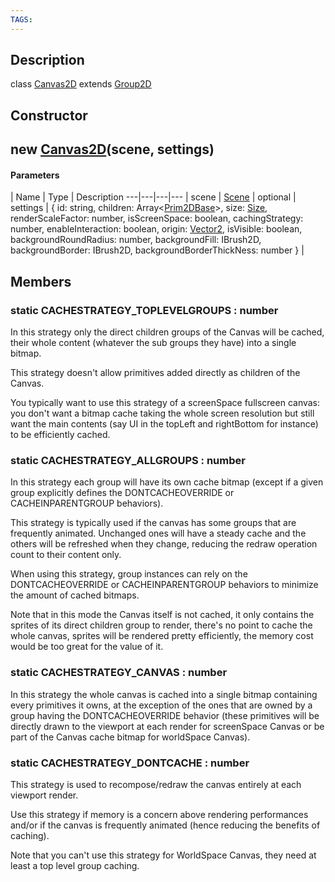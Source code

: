 ```yaml
---
TAGS:
---
```

## Description

class [Canvas2D](/classes/2.4/Canvas2D) extends [Group2D](/classes/2.4/Group2D)



## Constructor

## new [Canvas2D](/classes/2.4/Canvas2D)(scene, settings)



#### Parameters
 | Name | Type | Description
---|---|---|---
 | scene | [Scene](/classes/2.4/Scene) | 
optional | settings | { id: string,  children: Array&lt;[Prim2DBase](/classes/2.4/Prim2DBase)&gt;,  size: [Size](/classes/2.4/Size),  renderScaleFactor: number,  isScreenSpace: boolean,  cachingStrategy: number,  enableInteraction: boolean,  origin: [Vector2](/classes/2.4/Vector2),  isVisible: boolean,  backgroundRoundRadius: number,  backgroundFill: IBrush2D,  backgroundBorder: IBrush2D,  backgroundBorderThickNess: number } | 
## Members

### static CACHESTRATEGY_TOPLEVELGROUPS : number

In this strategy only the direct children groups of the Canvas will be cached, their whole content (whatever the sub groups they have) into a single bitmap.

This strategy doesn't allow primitives added directly as children of the Canvas.

You typically want to use this strategy of a screenSpace fullscreen canvas: you don't want a bitmap cache taking the whole screen resolution but still want the main contents (say UI in the topLeft and rightBottom for instance) to be efficiently cached.

### static CACHESTRATEGY_ALLGROUPS : number

In this strategy each group will have its own cache bitmap (except if a given group explicitly defines the DONTCACHEOVERRIDE or CACHEINPARENTGROUP behaviors).

This strategy is typically used if the canvas has some groups that are frequently animated. Unchanged ones will have a steady cache and the others will be refreshed when they change, reducing the redraw operation count to their content only.

When using this strategy, group instances can rely on the DONTCACHEOVERRIDE or CACHEINPARENTGROUP behaviors to minimize the amount of cached bitmaps.

Note that in this mode the Canvas itself is not cached, it only contains the sprites of its direct children group to render, there's no point to cache the whole canvas, sprites will be rendered pretty efficiently, the memory cost would be too great for the value of it.

### static CACHESTRATEGY_CANVAS : number

In this strategy the whole canvas is cached into a single bitmap containing every primitives it owns, at the exception of the ones that are owned by a group having the DONTCACHEOVERRIDE behavior (these primitives will be directly drawn to the viewport at each render for screenSpace Canvas or be part of the Canvas cache bitmap for worldSpace Canvas).

### static CACHESTRATEGY_DONTCACHE : number

This strategy is used to recompose/redraw the canvas entirely at each viewport render.

Use this strategy if memory is a concern above rendering performances and/or if the canvas is frequently animated (hence reducing the benefits of caching).

Note that you can't use this strategy for WorldSpace Canvas, they need at least a top level group caching.

